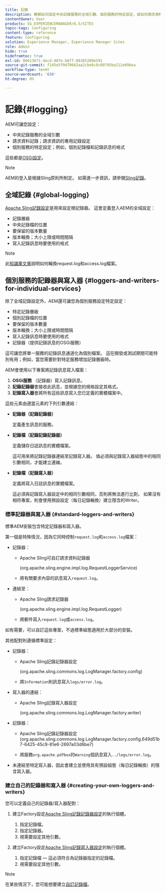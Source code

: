 ```yaml
---
title: 記錄
description: 瞭解如何設定中央記錄服務的全域引數、個別服務的特定設定，或如何請求資料記錄。
contentOwner: User
products: SG_EXPERIENCEMANAGER/6.5/SITES
topic-tags: configuring
content-type: reference
feature: Configuring
solution: Experience Manager, Experience Manager Sites
role: Admin
hide: true
hidefromtoc: true
exl-id: 86613671-dacd-487e-b6ff-88365289e591
source-git-commit: f145e5f0d70662aa2cbe6c8c09795ba112e896ea
workflow-type: tm+mt
source-wordcount: '650'
ht-degree: 0%

---
```


# 記錄{#logging}

AEM可讓您設定：

* 中央記錄服務的全域引數
* 請求資料記錄；請求資訊的專用記錄設定
* 個別服務的特定設定；例如，個別記錄檔和記錄訊息的格式

這些都是[OSGi設定](/help/sites-deploying/configuring-osgi.md)。

>[!NOTE]
>
>AEM的登入是根據Sling原則所制定。 如需進一步資訊，請參閱[Sling記錄](https://sling.apache.org/site/logging.html)。

## 全域記錄 {#global-logging}

[Apache Sling記錄設定](/help/sites-deploying/osgi-configuration-settings.md)是用來設定根記錄器。 這會定義登入AEM的全域設定：

* 記錄層級
* 中央記錄檔的位置
* 要保留的版本數量
* 版本輪換；大小上限或時間間隔
* 寫入記錄訊息時要使用的格式

>[!NOTE]
>
>此[知識庫文章](https://helpx.adobe.com/experience-manager/kb/HowToRotateRequestAndAccessLog.html)說明如何輪換request.log和access.log檔案。

## 個別服務的記錄器與寫入器 {#loggers-and-writers-for-individual-services}

除了全域記錄設定外，AEM還可讓您為個別服務設定特定設定：

* 特定記錄層級
* 個別記錄檔的位置
* 要保留的版本數量
* 版本輪換；大小上限或時間間隔
* 寫入記錄訊息時要使用的格式
* 記錄器（提供記錄訊息的OSGi服務）

這可讓您將單一服務的記錄訊息通道化為個別檔案。 這在開發或測試期間可能特別有用；例如，當您需要針對特定服務增加記錄層級時。

AEM會使用以下專案將記錄訊息寫入檔案：

1. **OSGi服務** （記錄器）寫入記錄訊息。
1. **記錄記錄器**&#x200B;會接收此訊息，並根據您的規格設定其格式。
1. **記錄寫入器**&#x200B;會將所有這些訊息寫入您已定義的實體檔案中。

這些元素由適當元素的下列引數連結：

* **記錄器（記錄記錄器）**

  定義產生訊息的服務。

* **記錄檔（記錄記錄記錄器）**

  定義儲存日誌訊息的實體檔案。

  這可用來將記錄記錄器連結至記錄寫入器。 值必須與記錄寫入器組態中的相同引數相同，才能建立連線。

* **記錄檔（記錄寫入器）**

  定義將寫入日誌訊息的實體檔案。

  這必須與記錄寫入器設定中的相同引數相同，否則將無法進行比對。 如果沒有相符專案，則會使用預設設定（每日記錄輪換）建立隱含的Writer。

### 標準記錄器與寫入器 {#standard-loggers-and-writers}

標準AEM安裝包含特定記錄器和寫入器。

第一個是特殊情況，因為它同時控制`request.log`和`access.log`檔案：

* 記錄器：

   * Apache Sling可自訂請求資料記錄器

     (org.apache.sling.engine.impl.log.RequestLoggerService)

   * 將有關要求內容的訊息寫入`request.log`。

* 連結至：

   * Apache Sling請求記錄器

     (org.apache.sling.engine.impl.log.RequestLogger)

   * 將郵件寫入`request.log`或`access.log`。

如有需要，可以自訂這些專案，不過標準組態適用於大部分的安裝。

其他配對則遵循標準設定：

* 記錄器：

   * Apache Sling記錄記錄器設定

     (org.apache.sling.commons.log.LogManager.factory.config)

   * 將`Information`則訊息寫入`logs/error.log`。

* 寫入器的連結：

   * Apache Sling記錄寫入器設定

     (org.apache.sling.commons.log.LogManager.factory.writer)

* 記錄器：

   * Apache Sling記錄記錄器設定
(org.apache.sling.commons.log.LogManager.factory.config.649d51b7-6425-45c9-81e6-2697a03d6be7)

   * 將服務`org.apache.pdfbox`的`Warning`個訊息寫入`../logs/error.log`。

* 未連結至特定寫入器，因此會建立並使用具有預設組態（每日記錄輪換）的隱含寫入器。

### 建立自己的記錄器和寫入器 {#creating-your-own-loggers-and-writers}

您可以定義自己的記錄器/寫入器配對：

1. 建立Factory設定[Apache Sling記錄記錄器設定](/help/sites-deploying/osgi-configuration-settings.md)的執行個體。

   1. 指定記錄檔。
   1. 指定記錄器。
   1. 視需要設定其他引數。

1. 建立Factory設定[Apache Sling記錄寫入器設定](/help/sites-deploying/osgi-configuration-settings.md)的執行個體。

   1. 指定記錄檔 — 這必須符合為記錄器指定的記錄檔。
   1. 視需要設定其他引數。

>[!NOTE]
>
>在某些情況下，您可能想要建立[自訂記錄檔](/help/sites-deploying/monitoring-and-maintaining.md#create-a-custom-log-file)。
